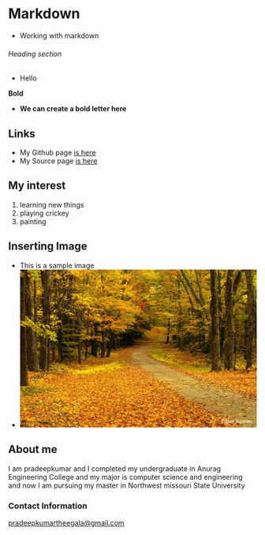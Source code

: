 # Markdown
- Working with markdown

###### Heading section
- Hello

**Bold**
- **We can create a bold letter here**

## Links

- My Github page [is here](https://github.com/pradeepkumartheegala "github")
- My Source page [is here](https://github.com/pradeepkumartheegala/Markdown "Source")

## My interest
1. learning new things
2. playing crickey
3. painting

## Inserting Image
- This is a sample image
- ![hello](https://github.com/pradeepkumartheegala/Markdown/blob/master/newimg.jpg "Nature")

## About me
I am pradeepkumar and I completed my undergraduate in Anurag Engineering College and my major is computer science and engineering and now I am pursuing my master in Northwest missouri State University

### Contact Information
<pradeepkumartheegala@gmail.com>


